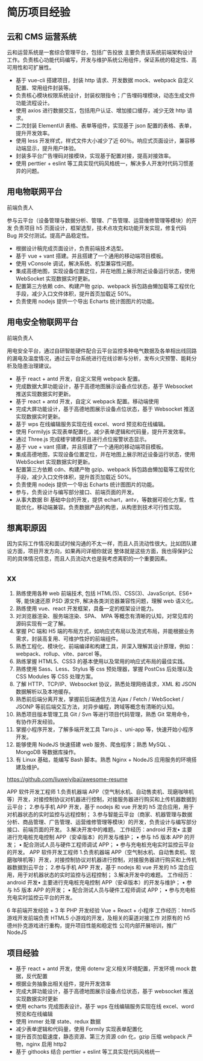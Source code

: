 # 简历项目经验

## 云和 CMS 运营系统

云和运营系统是一套综合管理平台，包括广告投放 主要负责该系统前端架构设计工作。负责核心功能代码编写，开发与维护系统公用组件，保证系统的稳定性、高可用性和可扩展性。

- 基于 vue-cli 搭建项目，封装 http 请求、开发数据 mock、webpack 自定义配置、常用组件封装等。
- 负责核心模块权限系统设计，封装权限指令；广告埋码埋模块，动态生成文件功能流程设计。
- 使用 axios 进行数据交互，包括用户认证、增加接口缓存，减少无效 http 请求。
- 二次封装 ElementUI 表格、表单等组件，实现基于 json 配置的表格、表单，提升开发效率。
- 使用 less 开发样式，样式文件大小减少了近 60％。响应式页面设计，兼容移动端显示，提升用户体验。
- 封装多平台广告埋码对接模块，实现基于配置对接，提高对接效率。
- 使用 perttier + eslint 等工具实现代码风格统一，解决多人开发时代码习惯差异的问题。

## 用电物联网平台

前端负责人

参与云平台（设备管理与数据分析、管理、广告管理、运营维修管理等模块）的开发
负责项目 h5 页面设计，框架选型，技术点攻克和功能开发实现，修复代码 Bug 并交付测试。提高产品稳定性。

- 根据设计稿完成页面设计，负责前端技术选型。
- 基于 vue + vant 搭建。并且搭建了一个通用的移动端项目模板。
- 使用 vConsole 调试，解决系统、机型兼容性问题。
- 集成高德地图，实现设备位置定位，并在地图上展示附近设备运行状态，使用 WebSocket 实现数据实时更新。
- 配置第三方依赖 cdn、构建产物 gzip、webpack 拆包路由懒加载等工程优化手段，减少入口文件体积，提升首页加载近 50%。
- 负责使用 nodejs 提供一个导出 Echarts 统计图图片的功能。

## 用电安全物联网平台

前端负责人

用电安全平台，通过自研智能硬件配合云平台监控多种电气数据及各单相出线回路的漏电及温度情况，通过云平台系统进行在线诊断与分析，发布火灾预警、能耗分析及隐患治理建议。

- 基于 react + antd 开发，自定义常用 webpack 配置。
- 完成数据大屏功能设计，基于高德地图展示设备点位状态，基于 Websocket 推送实现数据实时更新。
- 基于 react + antd 开发，自定义 webpack 配置。移动端使用
- 完成大屏功能设计，基于高德地图展示设备点位状态，基于 Websocket 推送实现数据实时更新。
- 基于 wps 在线编辑服务实现在线 excel、word 预览和在线编辑。
- 使用 Formilyjs 实现表单配置化，减少表单逻辑和代码量，提升开发效率。
- 通过 Three.js 完成楼宇建模并且进行点位报警状态显示。
- 基于 vue + vant 搭建，并且搭建了一个通用的移动端项目模板。
- 集成高德地图，实现设备位置定位，并在地图上展示附近设备运行状态，使用 WebSocket 实现数据实时更新。
- 配置第三方依赖 cdn、构建产物 gzip、webpack 拆包路由懒加载等工程优化手段，减少入口文件体积，提升首页加载近 50%。
- 负责使用 nodejs 提供一个导出 Echarts 统计图图片的功能。
- 参与，负责设计与编写部分接口、前端页面的开发。
- 从事大数据 BI 基础中台的开发，提供 echart，antv，等数据可视化方案，性能优化，移动端兼容。负责数据产品的构思，从构思到技术可行性实现。

## 想离职原因

因为实际工作情况和面试时候沟通的不太一样，而且人员流动性很大。比如团队建设方面，项目开发方向，如果再问详细你就说 整体就是这些方面，我也得保护公司的具体情况信息，而且人员流动大也是我考虑离职的一个重要因素。

## xx

1. 熟练使用各种 web 前端技术, 包括 HTML(5)、CSS(3)、JavaScript、ES6+ 等, 能快速还原 PSD 源文件, 解决各类浏览器兼容性问题，理解 web 语义化。
2. 熟练使用 vue、react 开发框架，具备一定的框架设计能力。
3. 对浏览器渲染、服务端渲染、SPA、 MPA 等概念有清晰的认知，对常见库的源码实现有一定了解。
4. 掌握 PC 端和 H5 端的布局方式，如响应式布局以及流式布局，并能根据业务需求，封装高复用、可维护性好的前端组件。
5. 熟悉工程化、模块化、前端编译和构建工具，并深入理解其设计原理，例如：webpack、rollup、vite、parcel 等。
6. 熟练掌握 HTML5、CSS3 的基本使用以及常用的响应式布局的最佳实践。
7. 熟练使用 Sass、Less、Stylus 等 css 预处理器，掌握 PostCss 后处理以及 CSS Modules 等 CSS 处理方案。
8. 了解 HTTP、TCP/IP、Websocket 协议，熟悉处理网络请求，XML 和 JSON 数据解析以及本地缓存。
9. 熟悉前后端分离开发，掌握前后端通信方法 Ajax / Fetch / WebSocket / JSONP 等前后端交互方法，对异步编程，跨域等概念有清晰的认知。
10. 熟悉项目版本管理工具 Git / Svn 等进行项目代码管理，熟悉 Git 常用命令，有协作开发经验。
11. 掌握小程序开发，了解多端开发工具 Taro.js 、uni-app 等，快速开始小程序开发。
12. 能够使用 NodeJS 快速搭建 web 服务、爬虫程序；熟悉 MySQL 、MongoDB 等数据库操作。
13. 有 Linux 基础，能编写 Bash 脚本。熟悉 Nginx + NodeJS 应用服务的环境搭建及维护。

<https://github.com/liuweiyibai/awesome-resume>

APP 软件开发工程师 1.负责机器端 APP（空气制水机、自动售卖机、现磨咖啡机等）开发，对接控制协议对机器进行控制，对接服务器进行购买和上传机器数据到云平台； 2.参与手机 APP 开发，基于 nodejs 和 vue 开发的 h5 混合应用，用于对机器状态的实时监控与远程控制； 3.参与智能云平台（商家、机器管理与数据分析、商品管理、广告管理、运营维修管理等模块）的开发，负责设计与编写部分接口、前端页面的开发。 3.解决开发中的难题。 工作经历：android 开发•
主要进行充电桩充电控制 APP（安卓版本）的开发与维护； •
参与 h5 版本 APP 的开发； • 配合测试人员与硬件工程师调试 APP； • 参与充电桩充电实时监控云平台的开发。
APP 软件开发工程师 1.负责机器端 APP（空气制水机、自动售卖机、现磨咖啡机等）开发，对接控制协议对机器进行控制，对接服务器进行购买和上传机器数据到云平台； 2.参与手机 APP 开发，基于 nodejs 和 vue 开发的 h5 混合应用，用于对机器状态的实时监控与远程控制； 3.解决开发中的难题。 工作经历：android 开发• 主要进行充电桩充电控制 APP（安卓版本）的开发与维护； • 参与 h5 版本 APP 的开发； • 配合测试人员与硬件工程师调试 APP； • 参与充电桩充电实时监控云平台的开发。

6 年前端开发经验 + 3 年 PHP 开发经验 Vue + React + 小程序 工作经历：html5 游戏开发前端负责 HTML5 小游戏的开发，及相关的渠道对接工作 对原有的 h5 德州扑克游戏进行重构，提升项目性能和稳定性 公司内部开展培训，推广 NodeJS

## 项目经验

- 基于 react + antd 开发，使用 dotenv 定义相关环境配置，开发环境 mock 数据，反代配置
- 根据业务抽象出相关组件，提升开发效率
- 完成大屏功能设计，基于高德地图展示设备点位状态，基于 websocket 推送实现数据实时更新
- 使用 echarts 完成图表设计。基于 wps 在线编辑服务实现在线 excel、word 预览和在线编辑
- 使用 immer 处理 state、redux 数据
- 减少表单逻辑和代码量，使用 Formily 实现表单配置化
- 提升首页加载速度，静态资源、第三方资源 cdn 化，gzip 压缩 webpack 产物，nginx 启用 http2
- 基于 githooks 结合 perttier + eslint 等工具实现代码风格统一
